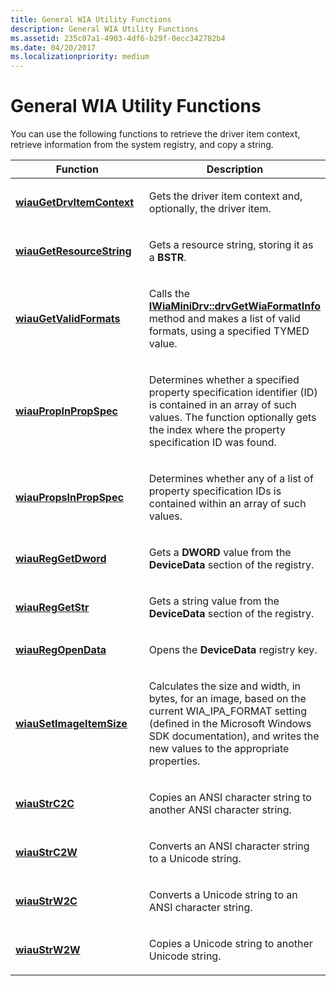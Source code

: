 ```yaml
---
title: General WIA Utility Functions
description: General WIA Utility Functions
ms.assetid: 235c07a1-4903-4df6-b29f-0ecc342782b4
ms.date: 04/20/2017
ms.localizationpriority: medium
---
```


# General WIA Utility Functions





You can use the following functions to retrieve the driver item context, retrieve information from the system registry, and copy a string.

<table>
<colgroup>
<col width="50%" />
<col width="50%" />
</colgroup>
<thead>
<tr class="header">
<th>Function</th>
<th>Description</th>
</tr>
</thead>
<tbody>
<tr class="odd">
<td><p><a href="https://msdn.microsoft.com/library/windows/hardware/ff550166" data-raw-source="[&lt;strong&gt;wiauGetDrvItemContext&lt;/strong&gt;](https://msdn.microsoft.com/library/windows/hardware/ff550166)"><strong>wiauGetDrvItemContext</strong></a></p></td>
<td><p>Gets the driver item context and, optionally, the driver item.</p></td>
</tr>
<tr class="even">
<td><p><a href="https://msdn.microsoft.com/library/windows/hardware/ff550169" data-raw-source="[&lt;strong&gt;wiauGetResourceString&lt;/strong&gt;](https://msdn.microsoft.com/library/windows/hardware/ff550169)"><strong>wiauGetResourceString</strong></a></p></td>
<td><p>Gets a resource string, storing it as a <strong>BSTR</strong>.</p></td>
</tr>
<tr class="odd">
<td><p><a href="https://msdn.microsoft.com/library/windows/hardware/ff550170" data-raw-source="[&lt;strong&gt;wiauGetValidFormats&lt;/strong&gt;](https://msdn.microsoft.com/library/windows/hardware/ff550170)"><strong>wiauGetValidFormats</strong></a></p></td>
<td><p>Calls the <a href="https://msdn.microsoft.com/library/windows/hardware/ff543986" data-raw-source="[&lt;strong&gt;IWiaMiniDrv::drvGetWiaFormatInfo&lt;/strong&gt;](https://msdn.microsoft.com/library/windows/hardware/ff543986)"><strong>IWiaMiniDrv::drvGetWiaFormatInfo</strong></a> method and makes a list of valid formats, using a specified TYMED value.</p></td>
</tr>
<tr class="even">
<td><p><a href="https://msdn.microsoft.com/library/windows/hardware/ff550171" data-raw-source="[&lt;strong&gt;wiauPropInPropSpec&lt;/strong&gt;](https://msdn.microsoft.com/library/windows/hardware/ff550171)"><strong>wiauPropInPropSpec</strong></a></p></td>
<td><p>Determines whether a specified property specification identifier (ID) is contained in an array of such values. The function optionally gets the index where the property specification ID was found.</p></td>
</tr>
<tr class="odd">
<td><p><a href="https://msdn.microsoft.com/library/windows/hardware/ff550173" data-raw-source="[&lt;strong&gt;wiauPropsInPropSpec&lt;/strong&gt;](https://msdn.microsoft.com/library/windows/hardware/ff550173)"><strong>wiauPropsInPropSpec</strong></a></p></td>
<td><p>Determines whether any of a list of property specification IDs is contained within an array of such values.</p></td>
</tr>
<tr class="even">
<td><p><a href="https://msdn.microsoft.com/library/windows/hardware/ff550176" data-raw-source="[&lt;strong&gt;wiauRegGetDword&lt;/strong&gt;](https://msdn.microsoft.com/library/windows/hardware/ff550176)"><strong>wiauRegGetDword</strong></a></p></td>
<td><p>Gets a <strong>DWORD</strong> value from the <strong>DeviceData</strong> section of the registry.</p></td>
</tr>
<tr class="odd">
<td><p><a href="https://msdn.microsoft.com/library/windows/hardware/ff550178" data-raw-source="[&lt;strong&gt;wiauRegGetStr&lt;/strong&gt;](https://msdn.microsoft.com/library/windows/hardware/ff550178)"><strong>wiauRegGetStr</strong></a></p></td>
<td><p>Gets a string value from the <strong>DeviceData</strong> section of the registry.</p></td>
</tr>
<tr class="even">
<td><p><a href="https://msdn.microsoft.com/library/windows/hardware/ff550179" data-raw-source="[&lt;strong&gt;wiauRegOpenData&lt;/strong&gt;](https://msdn.microsoft.com/library/windows/hardware/ff550179)"><strong>wiauRegOpenData</strong></a></p></td>
<td><p>Opens the <strong>DeviceData</strong> registry key.</p></td>
</tr>
<tr class="odd">
<td><p><a href="https://msdn.microsoft.com/library/windows/hardware/ff550181" data-raw-source="[&lt;strong&gt;wiauSetImageItemSize&lt;/strong&gt;](https://msdn.microsoft.com/library/windows/hardware/ff550181)"><strong>wiauSetImageItemSize</strong></a></p></td>
<td><p>Calculates the size and width, in bytes, for an image, based on the current WIA_IPA_FORMAT setting (defined in the Microsoft Windows SDK documentation), and writes the new values to the appropriate properties.</p></td>
</tr>
<tr class="even">
<td><p><a href="https://msdn.microsoft.com/library/windows/hardware/ff550183" data-raw-source="[&lt;strong&gt;wiauStrC2C&lt;/strong&gt;](https://msdn.microsoft.com/library/windows/hardware/ff550183)"><strong>wiauStrC2C</strong></a></p></td>
<td><p>Copies an ANSI character string to another ANSI character string.</p></td>
</tr>
<tr class="odd">
<td><p><a href="https://msdn.microsoft.com/library/windows/hardware/ff550186" data-raw-source="[&lt;strong&gt;wiauStrC2W&lt;/strong&gt;](https://msdn.microsoft.com/library/windows/hardware/ff550186)"><strong>wiauStrC2W</strong></a></p></td>
<td><p>Converts an ANSI character string to a Unicode string.</p></td>
</tr>
<tr class="even">
<td><p><a href="https://msdn.microsoft.com/library/windows/hardware/ff550187" data-raw-source="[&lt;strong&gt;wiauStrW2C&lt;/strong&gt;](https://msdn.microsoft.com/library/windows/hardware/ff550187)"><strong>wiauStrW2C</strong></a></p></td>
<td><p>Converts a Unicode string to an ANSI character string.</p></td>
</tr>
<tr class="odd">
<td><p><a href="https://msdn.microsoft.com/library/windows/hardware/ff550189" data-raw-source="[&lt;strong&gt;wiauStrW2W&lt;/strong&gt;](https://msdn.microsoft.com/library/windows/hardware/ff550189)"><strong>wiauStrW2W</strong></a></p></td>
<td><p>Copies a Unicode string to another Unicode string.</p></td>
</tr>
</tbody>
</table>

 

 

 




